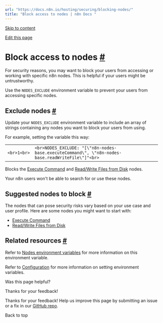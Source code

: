 ```yaml
---
url: "https://docs.n8n.io/hosting/securing/blocking-nodes/"
title: "Block access to nodes | n8n Docs "
---
```


[Skip to content](https://docs.n8n.io/hosting/securing/blocking-nodes/#block-access-to-nodes)

[Edit this page](https://github.com/n8n-io/n8n-docs/edit/main/docs/hosting/securing/blocking-nodes.md "Edit this page")

# Block access to nodes [\#](https://docs.n8n.io/hosting/securing/blocking-nodes/\#block-access-to-nodes "Permanent link")

For security reasons, you may want to block your users from accessing or working with specific n8n nodes. This is helpful if your users might be untrustworthy.

Use the `NODES_EXCLUDE` environment variable to prevent your users from accessing specific nodes.

## Exclude nodes [\#](https://docs.n8n.io/hosting/securing/blocking-nodes/\#exclude-nodes "Permanent link")

Update your `NODES_EXCLUDE` environment variable to include an array of strings containing any nodes you want to block your users from using.

For example, setting the variable this way:

|     |     |
| --- | --- |
| ```<br>1<br>``` | ```<br>NODES_EXCLUDE: "[\"n8n-nodes-base.executeCommand\", \"n8n-nodes-base.readWriteFile\"]"<br>``` |

Blocks the [Execute Command](https://docs.n8n.io/integrations/builtin/core-nodes/n8n-nodes-base.executecommand/) and [Read/Write Files from Disk](https://docs.n8n.io/integrations/builtin/core-nodes/n8n-nodes-base.readwritefile/) nodes.

Your n8n users won't be able to search for or use these nodes.

## Suggested nodes to block [\#](https://docs.n8n.io/hosting/securing/blocking-nodes/\#suggested-nodes-to-block "Permanent link")

The nodes that can pose security risks vary based on your use case and user profile. Here are some nodes you might want to start with:

- [Execute Command](https://docs.n8n.io/integrations/builtin/core-nodes/n8n-nodes-base.executecommand/)
- [Read/Write Files from Disk](https://docs.n8n.io/integrations/builtin/core-nodes/n8n-nodes-base.readwritefile/)

## Related resources [\#](https://docs.n8n.io/hosting/securing/blocking-nodes/\#related-resources "Permanent link")

Refer to [Nodes environment variables](https://docs.n8n.io/hosting/configuration/environment-variables/nodes/) for more information on this environment variable.

Refer to [Configuration](https://docs.n8n.io/hosting/configuration/configuration-methods/) for more information on setting environment variables.

Was this page helpful?






Thanks for your feedback!






Thanks for your feedback! Help us improve this page by submitting an issue or a fix in our [GitHub repo](https://github.com/n8n-io/n8n-docs).


Back to top